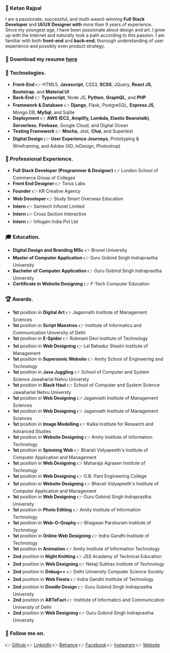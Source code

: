 
  ### :necktie: Ketan Rajpal
  I am a passionate, successful, and multi-award-winning **Full Stack Developer** and **UI/UX Designer with** more than 9 years of experience. Since my youngest age, I have been passionate about design and art. I grew up with the Internet and naturally took a path according to this passion. I am familiar with both **front-end** and **back-end**; thorough understanding of user experience and possibly even product strategy.
  
  ### :beers: Download my resume [here](https://ketanrajpal.dev/resume.pdf)
  
  ### :rocket: Technologies.
  * **Front-End** :point_right: HTML5, **Javascript**, CSS3, **SCSS**, JQuery, **React JS**, **Bootstrap**, and **Material UI**
* **Back-End** :point_right: **Typescript**, Node JS, **Python**, **GraphQL**, and **PHP**
* **Framework & Database** :point_right: **Django**, Flask, PostgreSQL, **Express JS**, Mongo DB, **MySql**, and Sqlite
* **Deployment** :point_right: **AWS (EC2, Amplify, Lambda, Elastic Beanstalk)**, **Serverless**, **Firebase**, Google Cloud, and Digital Ocean
* **Testing Framework** :point_right: **Mocha**, Jest, **Chai**, and Supertest
* **Digital Design** :point_right: **User Experience Journeys**, Prototyping & Wireframing, and Adobe (XD, InDesign, Photoshop)
### :briefcase: Professional Experience.
  * **Full Stack Developer (Programmer & Designer)** :point_right: London School of Commerce Group of Colleges
  * **Front End Designer** :point_right: Torus Labs
  * **Founder** :point_right: KR Creative Agency
  * **Web Developer** :point_right: Study Smart Overseas Education
  * **Intern** :point_right: Samtech Infonet Limited
  * **Intern** :point_right: Cross Section Interactive
  * **Intern** :point_right: Infogain India Pvt Ltd
  ### :mortar_board: Education.
  * **Digital Design and Branding MSc** :point_right: Brunel University
  * **Master of Computer Application** :point_right: Guru Gobind Singh Indraprastha University
  * **Bachelor of Computer Application** :point_right: Guru Gobind Singh Indraprastha University
  * **Certificate in Website Designing** :point_right: F-Tech Computer Education
  ### :trophy: Awards.
  * **1st** position in **Digital Art** :point_right: Jagannath Institute of Management Sciences
  * **1st** position in **Script Maestros** :point_right: Institute of Informatics and Communication University of Delhi
  * **1st** position in **E-Spider** :point_right: Rukmani Devi Institute of Technology
  * **1st** position in **Web Designing** :point_right: Lal Bahadur Shastri Institute of Management
  * **1st** position in **Supersonic Website** :point_right: Amity School of Engineering and Technology
  * **1st** position in **Java Juggling** :point_right: School of Computer and System Science Jawaharlal Nehru Universty
  * **1st** position in **Black Haul** :point_right: School of Computer and System Science Jawaharlal Nehru Universty
  * **1st** position in **Web Designing** :point_right: Jagannath Institute of Management Sciences
  * **1st** position in **Web Designing** :point_right: Jagannath Institute of Management Sciences
  * **1st** position in **Image Modelling** :point_right: Kalka Institute for Research and Advanced Studies
  * **1st** position in **Website Designing** :point_right: Amity Institute of Information Technology
  * **1st** position in **Spinning Web** :point_right:  Bharati Vidyapeeth's Institute of Computer Application and Management 
  * **1st** position in **Web Designing** :point_right: Maharaja Agrasen Institute of Technology
  * **1st** position in **Web Designing** :point_right: G.B. Pant Engineering College
  * **1st** position in **Website Designing** :point_right:  Bharati Vidyapeeth's Institute of Computer Application and Management 
  * **1st** position in **Web Designing** :point_right: Guru Gobind Singh Indraprastha University
  * **1st** position in **Photo Editing** :point_right: Amity Institute of Information Technology
  * **1st** position in **Web-O-Graphy** :point_right: Bhagwan Parshuram Institute of Technology
  * **1st** position in **Online Web Designing** :point_right: Indra Gandhi Institute of Technology
  * **1st** position in **Animation** :point_right: Amity Institute of Information Technology
  * **2nd** position in **Night Knitting** :point_right: JSS Academy of Technical Education
  * **2nd** position in **Web Designing** :point_right: Netaji Subhas Institute of Technology
  * **2nd** position in **Debug++** :point_right: Delhi University Computer Science Society
  * **2nd** position in **Web Fiesta** :point_right: Indra Gandhi Institute of Technology
  * **2nd** position in **Doodle Design** :point_right: Guru Gobind Singh Indraprastha University
  * **2nd** position in **ARTeFact** :point_right: Institute of Informatics and Communication University of Delhi
  * **2nd** position in **Web Designing** :point_right: Guru Gobind Singh Indraprastha University
  ### :star2: Follow me on.
  :point_right:  [Github](https://github.com/ketanrajpal)  :point_right:  [LinkedIn](https://www.linkedin.com/in/ketanrajpal/)  :point_right:  [Behance](https://www.behance.net/ketanrajpal)  :point_right:  [Facebook](https://www.facebook.com/ketanrajpal)  :point_right:  [Instagram](https://www.instagram.com/ketanrajpal)  :point_right:  [Website](https://www.ketanrajpal.com)  